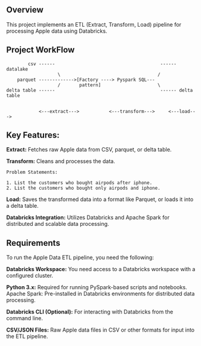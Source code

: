 ## Overview
This project implements an ETL (Extract, Transform, Load) pipeline for processing Apple data using Databricks.

## Project WorkFlow

            csv ------                                       ------datalake
                       \                                    /
        parquet ------------->[Factory ----> Pyspark SQL---
                       /       pattern]                     \
    delta table ------                                       ------ delta table
    
    
                <---extract--->           <---transform--->     <---load---> 

## Key Features:
**Extract:** Fetches raw Apple data from CSV, parquet, or delta table.

**Transform:** Cleans and processes the data.

    Problem Statements:

    1. List the customers who bought airpods after iphone.
    2. List the customers who bought only airpods and iphone.

**Load:** Saves the transformed data into a format like Parquet, or loads it into a delta table.

**Databricks Integration:** Utilizes Databricks and Apache Spark for distributed and scalable data processing.

## Requirements
To run the Apple Data ETL pipeline, you need the following:

**Databricks Workspace:** You need access to a Databricks workspace with a configured cluster.

**Python 3.x:** Required for running PySpark-based scripts and notebooks.
Apache Spark: Pre-installed in Databricks environments for distributed data processing.

**Databricks CLI (Optional):** For interacting with Databricks from the command line.

**CSV/JSON Files:** Raw Apple data files in CSV or other formats for input into the ETL pipeline.

